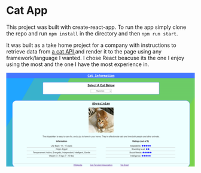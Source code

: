 <h1>Cat App</h1>

This project was built with create-react-app. To run the app simply clone the repo and run ```npm install``` in the directory and then ```npm run start```.

It was built as a take home project for a company  with instructions to retrieve data from <a href="https://thecatapi.com/" target="_blank">a cat API </a> and render it to the page using any framework/language I wanted. I chose React beacuse its the one I enjoy using the most and the one I have the most experience in.

![Screenshot of app](./public/AppScreenshot.PNG)
